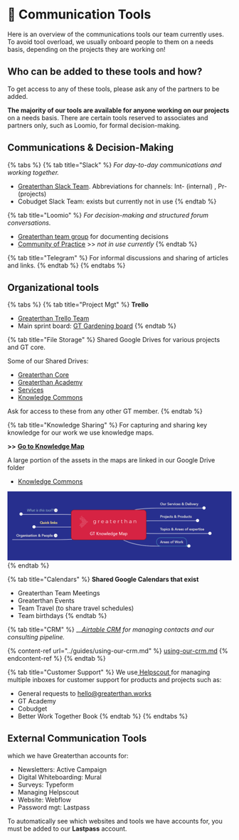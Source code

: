 # 💬 Communication Tools

Here is an overview of the communications tools our team currently uses. To avoid tool overload, we usually onboard people to them on a needs basis, depending on the projects they are working on!

## Who can be added to these tools and how?&#x20;

To get access to any of these tools, please ask any of the partners to be added.

**The majority of our tools are available for anyone working on our projects** on a needs basis. There are certain tools reserved to associates and partners only, such as Loomio, for formal decision-making.&#x20;

## Communications & Decision-Making

{% tabs %}
{% tab title="Slack" %}
_For day-to-day communications and working together._&#x20;

* [Greaterthan Slack Team](http://greaterfinance.slack.com). Abbreviations for channels: Int- (internal) , Pr- (projects)&#x20;
* Cobudget Slack Team: exists but currently not in use
{% endtab %}

{% tab title="Loomio" %}
_For decision-making and structured forum conversations._

* [Greaterthan team group](https://www.loomio.org/g/w924AJC6/greaterthan-core) for documenting decisions
* [Community of Practice](https://www.loomio.org/g/CI3j26MK/greaterthan-community) >> _not in use currently_
{% endtab %}

{% tab title="Telegram" %}
For informal discussions and sharing of articles and links.&#x20;
{% endtab %}
{% endtabs %}

## Organizational tools

{% tabs %}
{% tab title="Project Mgt" %}
**Trello**

* [Greaterthan Trello Team](https://trello.com/greaterthanfinancial)
* Main sprint board: [GT Gardening board](https://trello.com/b/s4wwfH9Q/greaterthan-human-sprint-board)
{% endtab %}

{% tab title="File Storage" %}
Shared Google Drives for various projects and GT core.&#x20;

Some of our Shared Drives:

* [Greaterthan Core](https://drive.google.com/drive/u/0/folders/0AEdklBnH3X34Uk9PVA)
* [Greaterthan Academy](https://drive.google.com/drive/u/1/folders/0ABmjriKbYg2iUk9PVA)
* [Services](https://drive.google.com/drive/u/1/folders/0AN9NkdrnXeqdUk9PVA)
* [Knowledge Commons](https://drive.google.com/drive/u/1/folders/0AMicdnwGdCaEUk9PVA)

Ask for access to these from any other GT member.
{% endtab %}

{% tab title="Knowledge Sharing" %}
For capturing and sharing key knowledge for our work we use knowledge maps.

**>>** [**Go to Knowledge Map**](https://www.mindmeister.com/1008538106)

A large portion of the assets in the maps are linked in our Google Drive folder

* [Knowledge Commons](https://drive.google.com/drive/u/1/folders/0AMicdnwGdCaEUk9PVA)

![](<../.gitbook/assets/image (9).png>)
{% endtab %}

{% tab title="Calendars" %}
**Shared Google Calendars that exist**

* Greaterthan Team Meetings
* Greaterthan Events
* Team Travel (to share travel schedules)
* Team birthdays
{% endtab %}

{% tab title="CRM" %}
__[_Airtable CRM_](../guides/using-our-crm.md) _for managing contacts and our consulting pipeline._&#x20;

{% content-ref url="../guides/using-our-crm.md" %}
[using-our-crm.md](../guides/using-our-crm.md)
{% endcontent-ref %}
{% endtab %}

{% tab title="Customer Support" %}
We use[ Helpscout ](https://www.helpscout.com)for managing multiple inboxes for customer support for products and projects such as:&#x20;

* General requests to hello@greaterthan.works
* GT Academy&#x20;
* Cobudget
* Better Work Together Book&#x20;
{% endtab %}
{% endtabs %}

## External Communication Tools&#x20;

which we have Greaterthan accounts for:

* Newsletters: Active Campaign
* Digital Whiteboarding: Mural
* Surveys: Typeform
* Managing Helpscout
* Website: Webflow
* Password mgt: Lastpass

To automatically see which websites and tools we have accounts for,  you must be added to our **Lastpass** account.

